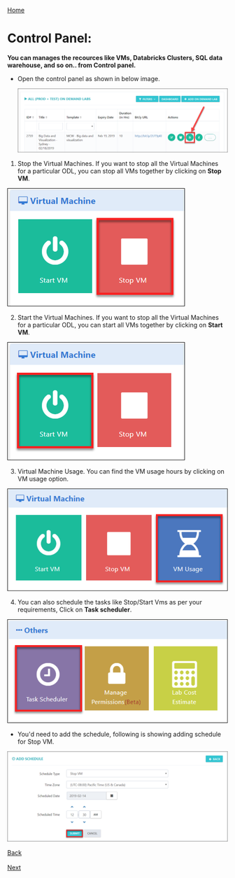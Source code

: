 [Home](./../README.md)

# Control Panel:

**You can manages the recources like VMs, Databricks Clusters, SQL data warehouse, and so on.. from Control panel.**

* Open the control panel as shown in below image.

  ![](images/control1.png)
   
1. Stop the Virtual Machines.
   If you want to stop all the Virtual Machines for a particular ODL, you can stop all VMs together by clicking on **Stop VM**.
 
 ![](images/stopvm1.png)
 
2. Start the Virtual Machines.
   If you want to stop all the Virtual Machines for a particular ODL, you can start all VMs together by clicking on **Start VM**.
 
 ![](images/startvm.png)
 
3. Virtual Machine Usage.
   You can find the VM usage hours by clicking on VM usage option.

 ![](images/vmusage.png)
 
4. You can also schedule the tasks like Stop/Start Vms as per your requirements, Click on **Task scheduler**.
 
 ![](images/tasksch.png)
 
* You'd need to add the schedule, following is showing adding schedule for Stop VM.

 ![](images/taskadd.png)
 
[Back](./View_Users_Page_readme.md#view-users-page) &nbsp;&nbsp;&nbsp;&nbsp;&nbsp;&nbsp;&nbsp;&nbsp;&nbsp;&nbsp;&nbsp;&nbsp;&nbsp;&nbsp;&nbsp;&nbsp;&nbsp;&nbsp;&nbsp;&nbsp;&nbsp;&nbsp;&nbsp;&nbsp;&nbsp;&nbsp;&nbsp;&nbsp;&nbsp;&nbsp;&nbsp;&nbsp;&nbsp;&nbsp;&nbsp;&nbsp;&nbsp;&nbsp;&nbsp;&nbsp;&nbsp;&nbsp;&nbsp;&nbsp;&nbsp;&nbsp;&nbsp;&nbsp;&nbsp;&nbsp;&nbsp;&nbsp;&nbsp;&nbsp;&nbsp;&nbsp;&nbsp;&nbsp;&nbsp;&nbsp;&nbsp;&nbsp;&nbsp;&nbsp;&nbsp;&nbsp;&nbsp;&nbsp;&nbsp;&nbsp;&nbsp;&nbsp;&nbsp;&nbsp;&nbsp;&nbsp;&nbsp;&nbsp;&nbsp;&nbsp;&nbsp;&nbsp;&nbsp;&nbsp;&nbsp;&nbsp;&nbsp;&nbsp;&nbsp;&nbsp;&nbsp;&nbsp;&nbsp;&nbsp;&nbsp;&nbsp;&nbsp;&nbsp;&nbsp;&nbsp;&nbsp;&nbsp;&nbsp;&nbsp;&nbsp;&nbsp;&nbsp;&nbsp;&nbsp;&nbsp;&nbsp;&nbsp;&nbsp;&nbsp;&nbsp;&nbsp;&nbsp;&nbsp;&nbsp;&nbsp;&nbsp;&nbsp;&nbsp;&nbsp;&nbsp;&nbsp;&nbsp;[Next](./Support_Information_readme.md#support-information) 











